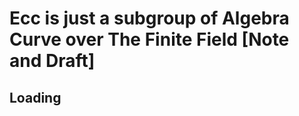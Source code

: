# Ecc is just a subgroup of Algebra Curve over The Finite Field [Note and Draft]

<script>
    window.location = "../pdfs/2017-10-08-ecc_is_just_a_subgroup_of_algegra_cruve_over_the_finite_field.pdf"
</script>


## Loading
